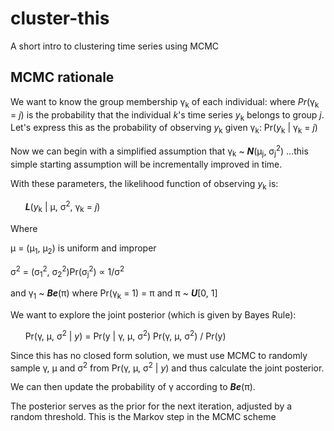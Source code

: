 # cluster-this
A short intro to clustering time series using MCMC  

## MCMC rationale

We want to know the group membership &gamma;<sub>k</sub> of each individual: where _Pr_(&gamma;<sub>k</sub> = _j_) is the probability that the individual _k_'s time series _y_<sub>k</sub> belongs to group _j_. Let's express this as the probability of observing _y_<sub>k</sub> given &gamma;<sub>k</sub>: Pr(_y_<sub>k</sub> | &gamma;<sub>k</sub> = _j_)  
  
Now we can begin with a simplified assumption that &gamma;<sub>k</sub> ~ ***N***(&mu;<sub>j</sub>, &sigma;<sub>j</sub><sup>2</sup>) 
...this simple starting assumption will be incrementally improved in time.

  
With these parameters, the likelihood function of observing _y_<sub>k</sub> is: 
  
&nbsp;&nbsp;&nbsp;&nbsp;&nbsp; ***L***(_y_<sub>k</sub> | &mu;, &sigma;<sup>2</sup>, &gamma;<sub>k</sub> = _j_)

  
Where
  
&mu; = (&mu;<sub>1</sub>, &mu;<sub>2</sub>) is uniform and improper  
  
&sigma;<sup>2</sup> = (&sigma;<sub>1</sub><sup>2</sup>, &sigma;<sub>2</sub><sup>2</sup>)Pr(&sigma;<sub>j</sub><sup>2</sup>) &prop; 1/&sigma;<sup>2</sup> 
  
and &gamma;<sub>1</sub> ~ ***Be***(&pi;) where Pr(&gamma;<sub>k</sub> = 1) = &pi; and &pi; ~ ***U***[0, 1]
  
  
We want to explore the joint posterior (which is given by Bayes Rule):
  
&nbsp;&nbsp;&nbsp;&nbsp;&nbsp; Pr(&gamma;, &mu;, &sigma;<sup>2</sup> | _y_) = Pr(y | &gamma;, &mu;, &sigma;<sup>2</sup>) Pr(&gamma;, &mu;, &sigma;<sup>2</sup>) / Pr(y)

  
Since this has no closed form solution, we must use MCMC to randomly sample &gamma;, &mu; and &sigma;<sup>2</sup> from Pr(&gamma;, &mu;, &sigma;<sup>2</sup> | _y_) and thus calculate the joint posterior.  
  
We can then update the probability of &gamma; according to ***Be***(&pi;).  
   
  
The posterior serves as the prior for the next iteration, adjusted by a random threshold. This is the Markov step in the MCMC scheme

